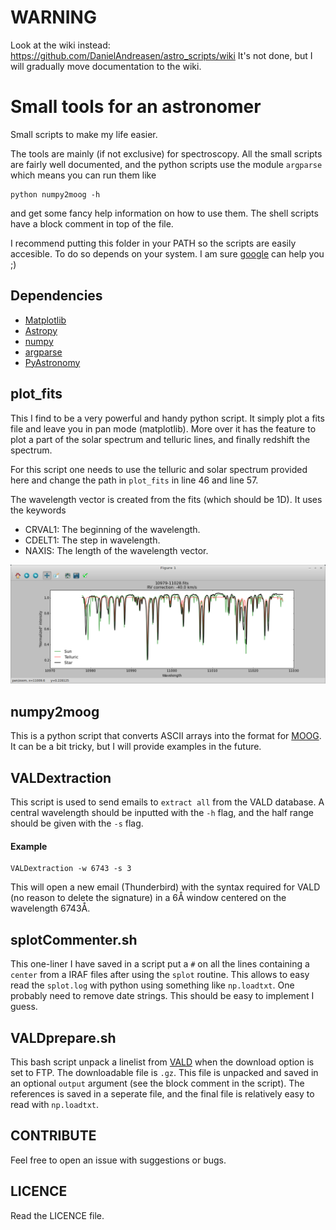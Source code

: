 # WARNING
Look at the wiki instead: https://github.com/DanielAndreasen/astro_scripts/wiki
It's not done, but I will gradually move documentation to the wiki.






Small tools for an astronomer
=============================

Small scripts to make my life easier.

The tools are mainly (if not exclusive) for spectroscopy. All the small scripts
are fairly well documented, and the python scripts use the module `argparse`
which means you can run them like

    python numpy2moog -h

and get some fancy help information on how to use them. The shell scripts have
a block comment in top of the file.

I recommend putting this folder in your PATH so the scripts are easily accesible. To do so depends on your system. I am sure [google](www.google.com) can help you ;)

## Dependencies
   * [Matplotlib](http://matplotlib.org/)
   * [Astropy](http://astropy.org)
   * [numpy](http://numpy.org)
   * [argparse](https://docs.python.org/3/library/argparse.html)
   * [PyAstronomy](http://www.hs.uni-hamburg.de/DE/Ins/Per/Czesla/PyA/PyA/index.html)


## plot_fits
This I find to be a very powerful and handy python script. It simply
plot a fits file and leave you in pan mode (matplotlib). More over it
has the feature to plot a part of the solar spectrum and telluric lines,
and finally redshift the spectrum.

For this script one needs to use the telluric and solar spectrum
provided here and change the path in `plot_fits` in line 46 and line 57.

The wavelength vector is created from the fits (which should be 1D). It uses
the keywords
   - CRVAL1: The beginning of the wavelength.
   - CDELT1: The step in wavelength.
   - NAXIS: The length of the wavelength vector.

![Example](figure1.png "An example of using plot_fits with matplotlib")


## numpy2moog
This is a python script that converts ASCII arrays into the format for [MOOG](http://www.as.utexas.edu/~chris/moog.html]).
It can be a bit tricky, but I will provide examples in the future.


## VALDextraction
This script is used to send emails to `extract all` from the VALD database. A
central wavelength should be inputted with the `-h` flag, and the half range
should be given with the `-s` flag.

#### Example
    VALDextraction -w 6743 -s 3

This will open a new email (Thunderbird) with the syntax required for VALD (no
reason to delete the signature) in a 6Å window centered on the wavelength
6743Å.


## splotCommenter.sh
This one-liner I have saved in a script put a `#` on all the lines containing a `center` from a IRAF files after using
the `splot` routine. This allows to easy read the `splot.log` with python using something like `np.loadtxt`. One
probably need to remove date strings. This should be easy to implement I guess.


## VALDprepare.sh
This bash script unpack a linelist from [VALD](http://vald.astro.univie.ac.at/~vald3/php/vald.php) when the download
option is set to FTP. The downloadable file is `.gz`. This file is unpacked and saved in an optional `output` argument
(see the block comment in the script). The references is saved in a seperate file, and the final file is relatively
easy to read with `np.loadtxt`.


## CONTRIBUTE
Feel free to open an issue with suggestions or bugs.


## LICENCE
Read the LICENCE file.
